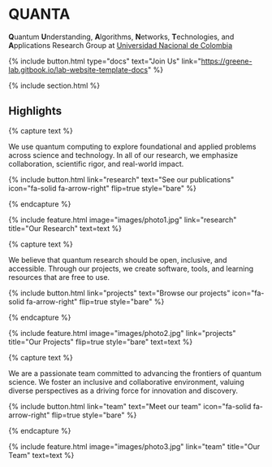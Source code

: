 ---
---

# QUANTA

**Q**uantum **U**nderstanding, **A**lgorithms, **N**etworks, **T**echnologies, and **A**pplications Research Group at [Universidad Nacional de Colombia](https://unal.edu.co)

{%
  include button.html
  type="docs"
  text="Join Us"
  link="https://greene-lab.gitbook.io/lab-website-template-docs"
%}

{% include section.html %}

## Highlights

{% capture text %}

We use quantum computing to explore foundational and applied problems across science and technology. In all of our research, we emphasize collaboration, scientific rigor, and real-world impact.

{%
  include button.html
  link="research"
  text="See our publications"
  icon="fa-solid fa-arrow-right"
  flip=true
  style="bare"
%}

{% endcapture %}

{%
  include feature.html
  image="images/photo1.jpg"
  link="research"
  title="Our Research"
  text=text
%}

{% capture text %}

We believe that quantum research should be open, inclusive, and accessible. Through our projects, we create software, tools, and learning resources that are free to use.

{%
  include button.html
  link="projects"
  text="Browse our projects"
  icon="fa-solid fa-arrow-right"
  flip=true
  style="bare"
%}

{% endcapture %}

{%
  include feature.html
  image="images/photo2.jpg"
  link="projects"
  title="Our Projects"
  flip=true
  style="bare"
  text=text
%}

{% capture text %}

We are a passionate team committed to advancing the frontiers of quantum science. We foster an inclusive and collaborative environment, valuing diverse perspectives as a driving force for innovation and discovery.

{%
  include button.html
  link="team"
  text="Meet our team"
  icon="fa-solid fa-arrow-right"
  flip=true
  style="bare"
%}

{% endcapture %}

{%
  include feature.html
  image="images/photo3.jpg"
  link="team"
  title="Our Team"
  text=text
%}
